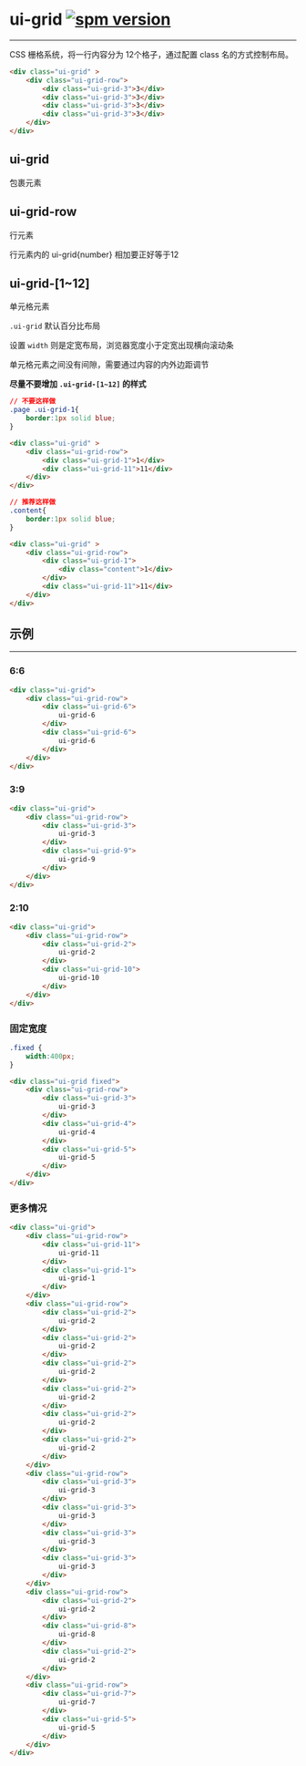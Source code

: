 # ui-grid [![spm version](http://spmjs.io/badge/rui-grid)](http://spmjs.io/package/rui-grid)

---

CSS 栅格系统，将一行内容分为 12个格子，通过配置 class 名的方式控制布局。


```html
<div class="ui-grid" >
    <div class="ui-grid-row">
        <div class="ui-grid-3">3</div>
        <div class="ui-grid-3">3</div>
        <div class="ui-grid-3">3</div>
        <div class="ui-grid-3">3</div>
    </div>
</div>
```
## ui-grid
包裹元素

## ui-grid-row
行元素

行元素内的 ui-grid{number} 相加要正好等于12

## ui-grid-[1~12]
单元格元素

`.ui-grid` 默认百分比布局

设置 `width` 则是定宽布局，浏览器宽度小于定宽出现横向滚动条

单元格元素之间没有间隙，需要通过内容的内外边距调节

**尽量不要增加 `.ui-grid-[1~12]` 的样式**

```css
// 不要这样做
.page .ui-grid-1{
    border:1px solid blue;
}
```
```html
<div class="ui-grid" >
    <div class="ui-grid-row">
        <div class="ui-grid-1">1</div>
        <div class="ui-grid-11">11</div>
    </div>
</div>
```

```css
// 推荐这样做
.content{
    border:1px solid blue;
}
```
```html
<div class="ui-grid" >
    <div class="ui-grid-row">
        <div class="ui-grid-1">
            <div class="content">1</div>
        </div>
        <div class="ui-grid-11">11</div>
    </div>
</div>
```

## 示例

---

<style>
.ui-grid-row {
    color:white;
    text-shadow:0px 1px 3px #666;
    margin-bottom: 10px;
}
.ui-grid-1{
    background-color: #CCCCFF
}
.ui-grid-2{
    background-color: #99CCCC
}
.ui-grid-3{
    background-color: #CCFFFF
}
.ui-grid-4{
    background-color: #6699CC
}
.ui-grid-5{
    background-color: #3399CC
}
.ui-grid-6{
    background-color: #336699
}
.ui-grid-6+.ui-grid-6 {
    background-color: #99CCFF
}
.ui-grid-7{
    background-color: #99CCFF
}
.ui-grid-8{
    background-color: #99CCCC
}
.ui-grid-9{
    background-color: #6699CC
}
.ui-grid-10{
    background-color: #99CCFF
}
.ui-grid-11{
    background-color: #0099CC
}
.ui-grid-12{
    background-color: #99CCFF
}

</style>
<link rel="stylesheet" href="ui-grid.css">

### 6:6
````html
<div class="ui-grid">
    <div class="ui-grid-row">
        <div class="ui-grid-6">
            ui-grid-6    
        </div>
        <div class="ui-grid-6">
            ui-grid-6
        </div>
    </div>
</div>
````

### 3:9
````html
<div class="ui-grid">
    <div class="ui-grid-row">
        <div class="ui-grid-3">
            ui-grid-3    
        </div>
        <div class="ui-grid-9">
            ui-grid-9
        </div>
    </div>
</div>
````

### 2:10
````html
<div class="ui-grid">
    <div class="ui-grid-row">
        <div class="ui-grid-2">
            ui-grid-2
        </div>
        <div class="ui-grid-10">
            ui-grid-10
        </div>
    </div>
</div>
````

### 固定宽度

````css
.fixed {
    width:400px;
}
````
````html
<div class="ui-grid fixed">
    <div class="ui-grid-row">
        <div class="ui-grid-3">
            ui-grid-3
        </div>
        <div class="ui-grid-4">
            ui-grid-4
        </div>
        <div class="ui-grid-5">
            ui-grid-5
        </div>
    </div>
</div>
````
### 更多情况
````html
<div class="ui-grid">
    <div class="ui-grid-row">
        <div class="ui-grid-11">
            ui-grid-11
        </div>
        <div class="ui-grid-1">
            ui-grid-1
        </div>
    </div>
    <div class="ui-grid-row">
        <div class="ui-grid-2">
            ui-grid-2
        </div>
        <div class="ui-grid-2">
            ui-grid-2
        </div>
        <div class="ui-grid-2">
            ui-grid-2
        </div>
        <div class="ui-grid-2">
            ui-grid-2
        </div>
        <div class="ui-grid-2">
            ui-grid-2
        </div>
        <div class="ui-grid-2">
            ui-grid-2
        </div>
    </div>
    <div class="ui-grid-row">
        <div class="ui-grid-3">
            ui-grid-3
        </div>
        <div class="ui-grid-3">
            ui-grid-3
        </div>
        <div class="ui-grid-3">
            ui-grid-3
        </div>
        <div class="ui-grid-3">
            ui-grid-3
        </div>
    </div>
    <div class="ui-grid-row">
        <div class="ui-grid-2">
            ui-grid-2
        </div>
        <div class="ui-grid-8">
            ui-grid-8
        </div>
        <div class="ui-grid-2">
            ui-grid-2
        </div>
    </div>
    <div class="ui-grid-row">
        <div class="ui-grid-7">
            ui-grid-7
        </div>
        <div class="ui-grid-5">
            ui-grid-5
        </div>
    </div>
</div>
````